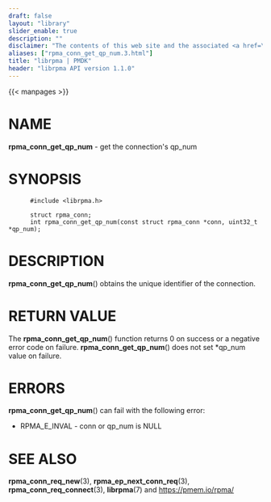 ```yaml
---
draft: false
layout: "library"
slider_enable: true
description: ""
disclaimer: "The contents of this web site and the associated <a href=\"https://github.com/pmem\">GitHub repositories</a> are BSD-licensed open source."
aliases: ["rpma_conn_get_qp_num.3.html"]
title: "librpma | PMDK"
header: "librpma API version 1.1.0"
---
```

{{< manpages >}}

[comment]: <> (SPDX-License-Identifier: BSD-3-Clause)
[comment]: <> (Copyright 2020-2022, Intel Corporation)

# NAME

**rpma_conn_get_qp_num** - get the connection\'s qp_num

# SYNOPSIS

          #include <librpma.h>

          struct rpma_conn;
          int rpma_conn_get_qp_num(const struct rpma_conn *conn, uint32_t *qp_num);

# DESCRIPTION

**rpma_conn_get_qp_num**() obtains the unique identifier of the
connection.

# RETURN VALUE

The **rpma_conn_get_qp_num**() function returns 0 on success or a
negative error code on failure. **rpma_conn_get_qp_num**() does not set
\*qp_num value on failure.

# ERRORS

**rpma_conn_get_qp_num**() can fail with the following error:

-   RPMA_E\_INVAL - conn or qp_num is NULL

# SEE ALSO

**rpma_conn_req_new**(3), **rpma_ep_next_conn_req**(3),
**rpma_conn_req_connect**(3), **librpma**(7) and https://pmem.io/rpma/
